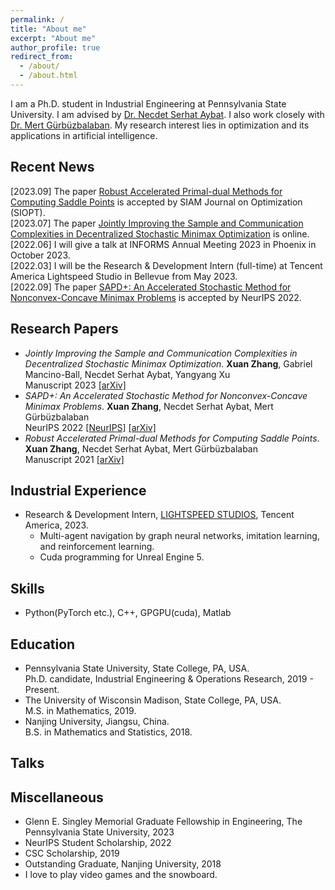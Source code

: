 ```yaml
---
permalink: /
title: "About me"
excerpt: "About me"
author_profile: true
redirect_from: 
  - /about/
  - /about.html
---
```


I am a Ph.D. student in Industrial Engineering at Pennsylvania State University. I am advised by [Dr. Necdet Serhat Aybat](https://nsaybat.org/). I also work closely with [Dr. Mert Gürbüzbalaban](https://mert-g.org/). My research interest lies in optimization and its applications in artificial intelligence. 

Recent News
------

\[2023.09] The paper [Robust Accelerated Primal-dual Methods for Computing Saddle Points](https://arxiv.org/abs/2111.12743) is accepted by SIAM Journal on Optimization (SIOPT).\
\[2023.07\] The paper [Jointly Improving the Sample and Communication Complexities in Decentralized Stochastic Minimax Optimization](https://arxiv.org/abs/2307.09421) is online.\
\[2022.06\] I will give a talk at INFORMS Annual Meeting 2023 in Phoenix in October 2023.\
\[2022.03\] I will be the Research & Development Intern (full-time) at Tencent America Lightspeed Studio in Bellevue from May 2023.\
\[2022.09\] The paper [SAPD+: An Accelerated Stochastic Method for Nonconvex-Concave Minimax Problems](https://papers.nips.cc/paper_files/paper/2022/hash/880d8999c07a8efc9bbbeb0c38f50765-Abstract-Conference.html) is accepted by NeurIPS 2022.


Research Papers
------
* *Jointly Improving the Sample and Communication Complexities in Decentralized Stochastic Minimax Optimization*. **Xuan Zhang**, Gabriel Mancino-Ball, Necdet Serhat Aybat, Yangyang Xu\
  Manuscript 2023 [[arXiv]](https://arxiv.org/abs/2307.09421)
* *SAPD+: An Accelerated Stochastic Method for Nonconvex-Concave Minimax Problems*. **Xuan Zhang**, Necdet Serhat Aybat, Mert Gürbüzbalaban \
  NeurIPS 2022 [[NeurIPS]](https://papers.nips.cc/paper_files/paper/2022/hash/880d8999c07a8efc9bbbeb0c38f50765-Abstract-Conference.html) [[arXiv]](https://arxiv.org/abs/2205.15084)
* *Robust Accelerated Primal-dual Methods for Computing Saddle Points*. **Xuan Zhang**, Necdet Serhat Aybat, Mert Gürbüzbalaban\
  Manuscript 2021 [[arXiv]](https://arxiv.org/abs/2111.12743)

Industrial Experience
------
* Research & Development Intern, [LIGHTSPEED STUDIOS](https://www.lightspeed-studios.com/), Tencent America, 2023.
    * Multi-agent navigation by graph neural networks, imitation learning, and reinforcement learning.
    * Cuda programming for Unreal Engine 5.

Skills
------
* Python(PyTorch etc.), C++, GPGPU(cuda), Matlab

Education
------
* Pennsylvania State University, State College, PA, USA.  
Ph.D. candidate, Industrial Engineering & Operations Research, 2019 - Present.
* The University of Wisconsin Madison, State College, PA, USA.  
M.S. in Mathematics, 2019.
* Nanjing University, Jiangsu, China.  
B.S. in Mathematics and Statistics, 2018.

Talks
------

Miscellaneous
------
* Glenn E. Singley Memorial Graduate Fellowship in Engineering, The Pennsylvania State University, 2023
* NeurIPS Student Scholarship, 2022
* CSC Scholarship, 2019
* Outstanding Graduate, Nanjing University, 2018
* I love to play video games and the snowboard.
